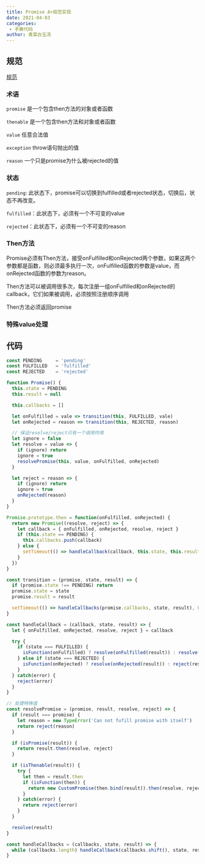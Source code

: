 ```yaml
---
title: Promise A+规范实现
date: 2021-04-03
categories:
 - 手撕代码
author: 青菜白玉汤
---
```

## 规范
[规范](https://mp.weixin.qq.com/s/qdJ0Xd8zTgtetFdlJL3P1g)

### 术语
`promise`   是一个包含then方法的对象或者函数

`thenable`  是一个包含then方法和对象或者函数

`value`     任意合法值

`exception` throw语句抛出的值

`reason`    一个只是promise为什么被rejected的值

### 状态
`pending`: 此状态下，promise可以切换到fulfilled或者rejected状态，切换后，状态不再改变。

`fulfilled`：此状态下，必须有一个不可变的value

`rejected`：此状态下，必须有一个不可变的reason

### Then方法
Promise必须有Then方法，接受onFulfilled和onRejected两个参数，如果这两个参数都是函数，则必须最多执行一次，onFulfilled函数的参数是value，而onRejected函数的参数为reason。

Then方法可以被调用很多次，每次注册一组onFulfilled和onRejected的callback，它们如果被调用，必须按照注册顺序调用

Then方法必须返回promise

### 特殊value处理


## 代码
```javascript
const PENDING     = 'pending'
const FULFILLED   = 'fulfilled'
const REJECTED    = 'rejected'

function Promise() {
  this.state = PENDING
  this.result = null

  this.callbacks = []

  let onFulfilled = vale => transition(this, FULFILLED, vale)
  let onRejected = reason => transition(this, REJECTED, reason)

  // 保证resolve/reject只有一个调用作用
  let ignore = false
  let resolve = value => {
    if (ignore) return
    ignore = true
    resolvePromise(this, value, onFulfilled, onRejected)
  }

  let reject = reason => {
    if (ignore) return
    ignore = true
    onRejected(reason)
  }
}

Promise.prototype.then = function(onFulfilled, onRejected) {
  return new Promise((resolve, reject) => {
    let callback = { onFulfilled, onRejected, resolve, reject }
    if (this.state == PENDING) {
      this.callbacks.push(callback)
    } else {
      setTimeout(() => handleCallback(callback, this.state, this.result), 0)
    }
  })
}

const transition = (promise, state, result) => {
  if (promise.state !== PENDING) return
  promise.state = state
  promise.result = result

  setTimeout(() => handleCallbacks(promise.callbacks, state, result), 0)
}

const handleCallback = (callback, state, result) => {
  let { onFulfilled, onRejected, resolve, reject } = callback

  try {
    if (state === FULFILLED) {
      isFunction(onFulfilled) ? resolve(onFulfilled(result)) : resolve(result)
    } else if (state === REJECTED) {
      isFunction(onRejected) ? resolve(onRejected(result)) : reject(result)
    }
  } catch(error) {
    reject(error)
  }
}

// 处理特殊值
const resolvePromise = (promise, result, resolve, reject) => {
  if (result === promise) {
    let reason = new TypeError('Can not fufill promise with itself')
    return reject(reason)
  }

  if (isPromise(result)) {
    return result.then(resolve, reject)
  }

  if (isThenable(result)) {
    try {
      let then = result.then
      if (isFunction(then)) {
        return new CustomPromise(then.bind(result)).then(resolve, reject)
      }
    } catch(error) {
      return reject(error)
    }
  }

  resolve(result)
}

const handleCallbacks = (callbacks, state, result) => {
  while (callbacks.length) handleCallback(callbacks.shift(), state, result)
}
```